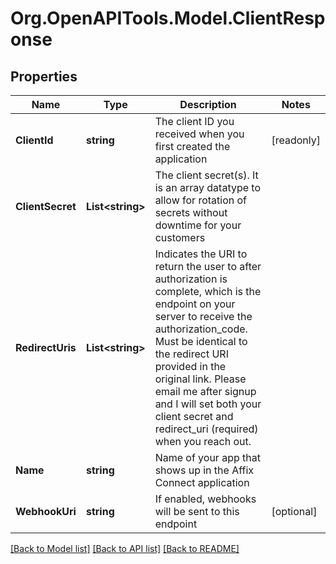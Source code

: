# Org.OpenAPITools.Model.ClientResponse

## Properties

Name | Type | Description | Notes
------------ | ------------- | ------------- | -------------
**ClientId** | **string** | The client ID you received when you first created the application | [readonly] 
**ClientSecret** | **List&lt;string&gt;** | The client secret(s). It is an array datatype to allow for rotation of secrets without downtime for your customers  | 
**RedirectUris** | **List&lt;string&gt;** | Indicates the URI to return the user to after authorization is complete, which is the endpoint on your server to receive the authorization_code.  Must be identical to the redirect URI provided in the original link.  Please email me after signup and I will set both your client secret and redirect_uri (required) when you reach out.  | 
**Name** | **string** | Name of your app that shows up in the Affix Connect application  | 
**WebhookUri** | **string** | If enabled, webhooks will be sent to this endpoint  | [optional] 

[[Back to Model list]](../README.md#documentation-for-models) [[Back to API list]](../README.md#documentation-for-api-endpoints) [[Back to README]](../README.md)

